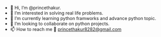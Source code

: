 - 👋 Hi, I’m @princethakur.
- 👀 I’m interested in solving real life problems.
- 🌱 I’m currently learning python framworks and advance python topic.
- 💞️ I’m looking to collaborate on python projects.
- 📫 How to reach me 📧 princethakur8282@gmail.com

<!---
princethakur882/princethakur882 is a ✨ special ✨ repository because its `README.md` (this file) appears on your GitHub profile.
You can click the Preview link to take a look at your changes.
--->
